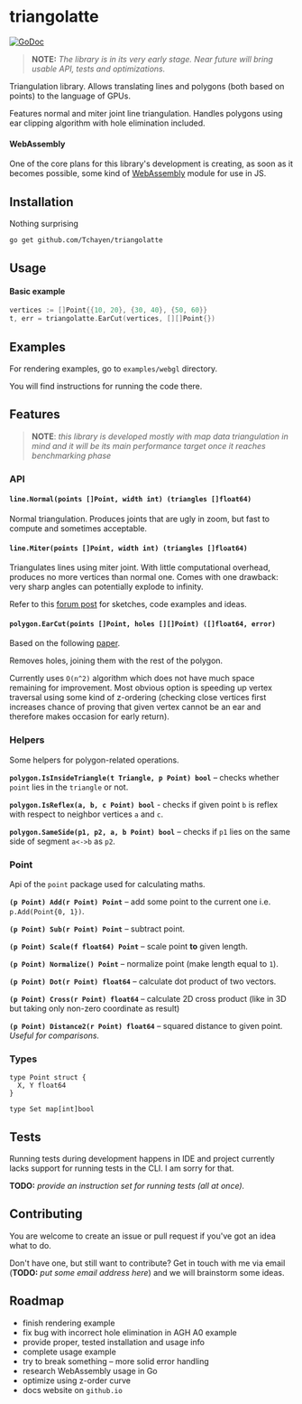 # triangolatte

[![GoDoc](https://godoc.org/github.com/tchayen/triangolatte/pkg?status.svg)](https://godoc.org/github.com/tchayen/triangolatte/pkg)

> **NOTE:** _The library is in its very early stage. Near future will bring
usable API, tests and optimizations._

Triangulation library. Allows translating lines and polygons (both based on
points) to the language of GPUs.

Features normal and miter joint line triangulation. Handles polygons using ear
clipping algorithm with hole elimination included.

#### WebAssembly

One of the core plans for this library's development is creating, as soon as it
becomes possible, some kind of [WebAssembly](https://webassembly.org/) module
for use in JS.

## Installation

Nothing surprising
```bash
go get github.com/Tchayen/triangolatte
```

## Usage

#### Basic example
```go
vertices := []Point{{10, 20}, {30, 40}, {50, 60}}
t, err = triangolatte.EarCut(vertices, [][]Point{})
```

## Examples

For rendering examples, go to `examples/webgl` directory.

You will find instructions for running the code there.

## Features

> **NOTE**: _this library is developed mostly with map data triangulation in
mind and it will be its main performance target once it reaches benchmarking
phase_

### API

#### `line.Normal(points []Point, width int) (triangles []float64)`

Normal triangulation. Produces joints that are ugly in zoom, but fast to compute
and sometimes acceptable.

#### `line.Miter(points []Point, width int) (triangles []float64)`

Triangulates lines using miter joint. With little computational overhead,
produces no more vertices than normal one. Comes with one drawback: very sharp
angles can potentially explode to infinity.

Refer to this [forum post](https://forum.libcinder.org/topic/smooth-thick-lines-using-geometry-shader)
for sketches, code examples and ideas.

#### `polygon.EarCut(points []Point, holes [][]Point) ([]float64, error)`

Based on the following [paper](https://www.geometrictools.com/Documentation/TriangulationByEarClipping.pdf).

Removes holes, joining them with the rest of the polygon.

Currently uses `O(n^2)` algorithm which does not have much space remaining for
improvement. Most obvious option is speeding up vertex traversal using some kind
of z-ordering (checking close vertices first increases chance of proving that
given vertex cannot be an ear and therefore makes occasion for early return).

### Helpers

Some helpers for polygon-related operations.

**`polygon.IsInsideTriangle(t Triangle, p Point) bool`** – checks whether
`point` lies in the `triangle` or not.

**`polygon.IsReflex(a, b, c Point) bool`** - checks if given point `b` is
reflex with respect to neighbor vertices `a` and `c`.

**`polygon.SameSide(p1, p2, a, b Point) bool`** – checks if `p1` lies on the
same side of segment `a<->b` as `p2`.

### Point

Api of the `point` package used for calculating maths.

**`(p Point) Add(r Point) Point`** – add some point to the current one i.e.
`p.Add(Point{0, 1})`.

**`(p Point) Sub(r Point) Point`** – subtract point.

**`(p Point) Scale(f float64) Point`** – scale point **to** given length.

**`(p Point) Normalize() Point`** – normalize point (make length equal to `1`).

**`(p Point) Dot(r Point) float64`** – calculate dot product of two vectors.

**`(p Point) Cross(r Point) float64`** – calculate 2D cross product (like in 3D
but taking only non-zero coordinate as result)

**`(p Point) Distance2(r Point) float64`** – squared distance to given point.
_Useful for comparisons._

### Types

```
type Point struct {
  X, Y float64
}
```

```
type Set map[int]bool
```

## Tests

Running tests during development happens in IDE and project currently lacks
support for running tests in the CLI. I am sorry for that.

**TODO:** _provide an instruction set for running tests (all at once)._

## Contributing

You are welcome to create an issue or pull request if you've got an idea what to do.

Don't have one, but still want to contribute? Get in touch with me via email (**TODO:** _put some email address here_) and we will brainstorm some ideas.

## Roadmap

- finish rendering example
- fix bug with incorrect hole elimination in AGH A0 example
- provide proper, tested installation and usage info
- complete usage example
- try to break something – more solid error handling
- research WebAssembly usage in Go
- optimize using z-order curve
- docs website on `github.io`
